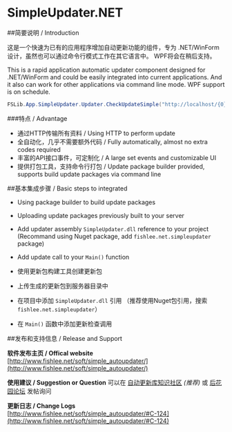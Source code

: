 SimpleUpdater.NET
=======================

##简要说明 / Introduction

这是一个快速为已有的应用程序增加自动更新功能的组件，专为 .NET/WinForm 设计，虽然也可以通过命令行模式工作在其它语言中。
WPF将会在稍后支持。

This is a rapid application automatic updater component designed for .NET/WinForm and could be easily integrated into current applications. And it also can work for other applications via command line mode.
WPF support is on schedule.

```c#
FSLib.App.SimpleUpdater.Updater.CheckUpdateSimple("http://localhost/{0}", "update_c.xml");
```

###特点 / Advantage

* 通过HTTP传输所有资料 / Using HTTP to perform update
* 全自动化，几乎不需要额外代码 / Fully automatically, almost no extra codes required
* 丰富的API接口事件，可定制化 / A large set events and customizable UI
* 提供打包工具，支持命令行打包 / Update package builder provided, supports build update packages via command line

##基本集成步骤 / Basic steps to integrated

* Using package builder to build update packages
* Uploading update packages previously built to your server
* Add updater assembly ```SimpleUpdater.dll``` reference to your project (Recommand using Nuget package, add ```fishlee.net.simpleupdater``` package)
* Add update call to your ```Main()``` function


* 使用更新包构建工具创建更新包
* 上传生成的更新包到服务器目录中
* 在项目中添加 ```SimpleUpdater.dll``` 引用 （推荐使用Nuget包引用，搜索 ```fishlee.net.simpleupdater```）
* 在 ```Main()``` 函数中添加更新检查调用

##发布和支持信息 / Release and Support

**软件发布主页 / Offical website** [http://www.fishlee.net/soft/simple_autoupdater/](http://www.fishlee.net/soft/simple_autoupdater/)

**使用建议 / Suggestion or Question** 可以在 [自动更新库知识社区] _(推荐)_ 或 [后花园论坛] 发帖询问

**更新日志 / Change Logs** [http://www.fishlee.net/soft/simple_autoupdater/#C-124](http://www.fishlee.net/soft/simple_autoupdater/#C-124)


[自动更新库知识社区]: http://ask.fishlee.net/category-19
[后花园论坛]: http://bbs.fishlee.net/